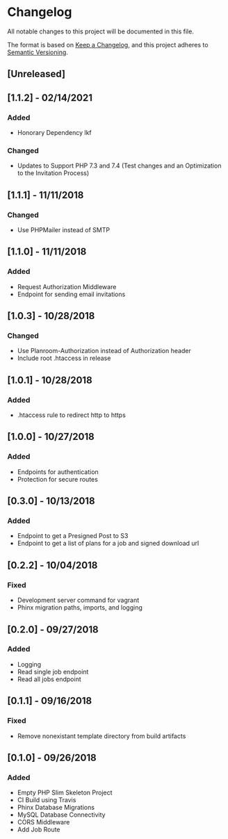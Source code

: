 # Changelog
All notable changes to this project will be documented in this file.

The format is based on [Keep a Changelog](https://keepachangelog.com/en/1.0.0/),
and this project adheres to [Semantic Versioning](https://semver.org/spec/v2.0.0.html).

## [Unreleased]

## [1.1.2] - 02/14/2021
### Added
 - Honorary Dependency lkf
### Changed
 - Updates to Support PHP 7.3 and 7.4 (Test changes and an Optimization to the Invitation Process)

## [1.1.1] - 11/11/2018
### Changed
 - Use PHPMailer instead of SMTP

## [1.1.0] - 11/11/2018
### Added
 - Request Authorization Middleware
 - Endpoint for sending email invitations

## [1.0.3] - 10/28/2018
### Changed
 - Use Planroom-Authorization instead of Authorization header
 - Include root .htaccess in release

## [1.0.1] - 10/28/2018
### Added
 - .htaccess rule to redirect http to https

## [1.0.0] - 10/27/2018
### Added
 - Endpoints for authentication
 - Protection for secure routes

## [0.3.0] - 10/13/2018
### Added
 - Endpoint to get a Presigned Post to S3
 - Endpoint to get a list of plans for a job and signed download url

## [0.2.2] - 10/04/2018
### Fixed
 - Development server command for vagrant
 - Phinx migration paths, imports, and logging

## [0.2.0] - 09/27/2018
### Added
 - Logging
 - Read single job endpoint
 - Read all jobs endpoint

## [0.1.1] - 09/16/2018
### Fixed
 - Remove nonexistant template directory from build artifacts

## [0.1.0] - 09/26/2018
### Added
 - Empty PHP Slim Skeleton Project
 - CI Build using Travis
 - Phinx Database Migrations
 - MySQL Database Connectivity
 - CORS Middleware
 - Add Job Route
